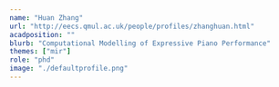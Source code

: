 ```yaml
---
name: "Huan Zhang"
url: "http://eecs.qmul.ac.uk/people/profiles/zhanghuan.html"
acadposition: ""
blurb: "Computational Modelling of Expressive Piano Performance"
themes: ["mir"]
role: "phd"
image: "./defaultprofile.png"
---
```

